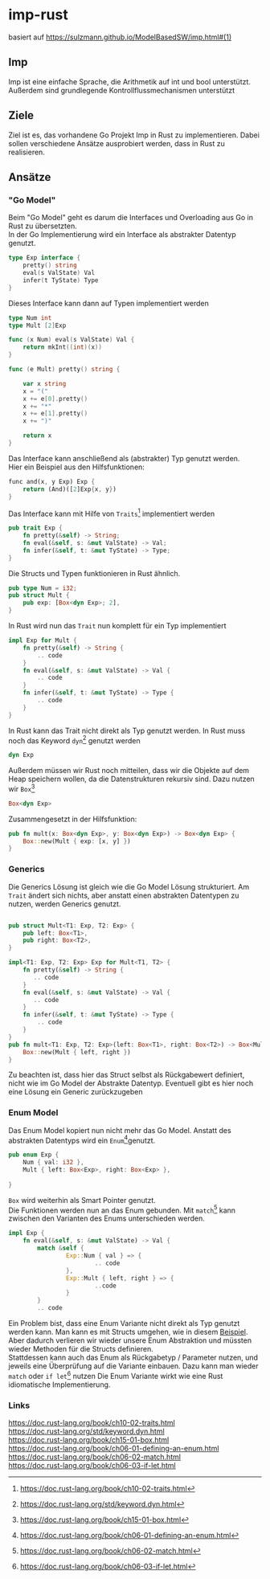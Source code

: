 # imp-rust
basiert auf https://sulzmann.github.io/ModelBasedSW/imp.html#(1)
## Imp
Imp ist eine einfache Sprache, die Arithmetik auf int und bool unterstützt.
Außerdem sind grundlegende Kontrollflussmechanismen unterstützt

## Ziele

Ziel ist es, das vorhandene Go Projekt Imp in Rust zu implementieren.
Dabei sollen verschiedene Ansätze ausprobiert werden, dass in Rust zu realisieren.

## Ansätze

### "Go Model"

Beim "Go Model" geht es darum die Interfaces und Overloading aus Go in Rust zu übersetzten.  
In der Go Implementierung wird ein Interface als abstrakter Datentyp genutzt.
```Go
type Exp interface {
    pretty() string
    eval(s ValState) Val
    infer(t TyState) Type
}
```

Dieses Interface kann dann auf Typen implementiert werden
```Go
type Num int
type Mult [2]Exp
```

```Go
func (x Num) eval(s ValState) Val {
    return mkInt((int)(x))
}

func (e Mult) pretty() string {

    var x string
    x = "("
    x += e[0].pretty()
    x += "*"
    x += e[1].pretty()
    x += ")"

    return x
}
```

Das Interface kann anschließend als (abstrakter) Typ genutzt werden.  
Hier ein Beispiel aus den Hilfsfunktionen:

```Rust
func and(x, y Exp) Exp {
    return (And)([2]Exp{x, y})
}
```

Das Interface kann mit Hilfe von  `Traits`[^1] implementiert werden
```Rust
pub trait Exp {
    fn pretty(&self) -> String;
    fn eval(&self, s: &mut ValState) -> Val;
    fn infer(&self, t: &mut TyState) -> Type;
}
```
Die Structs und Typen funktionieren in Rust ähnlich.
```Rust
pub type Num = i32;
pub struct Mult {
    pub exp: [Box<dyn Exp>; 2],
}
```
In Rust wird nun das `Trait` nun komplett für ein Typ implementiert
```Rust
impl Exp for Mult {
    fn pretty(&self) -> String {
        .. code
    }
    fn eval(&self, s: &mut ValState) -> Val {
        .. code
    }
    fn infer(&self, t: &mut TyState) -> Type {
        .. code
    }
}
```
In Rust kann das Trait nicht direkt als Typ genutzt werden. In Rust muss noch das Keyword `dyn`[^2] genutzt werden
```Rust
dyn Exp
```
Außerdem müssen wir Rust noch mitteilen, dass wir die Objekte auf dem Heap speichern wollen, da die Datenstrukturen rekursiv sind. Dazu nutzen wir `Box`[^3]
```Rust
Box<dyn Exp>
```
Zusammengesetzt in der Hilfsfunktion: 
```Rust
pub fn mult(x: Box<dyn Exp>, y: Box<dyn Exp>) -> Box<dyn Exp> {
    Box::new(Mult { exp: [x, y] })
}
```


### Generics
Die Generics Lösung ist gleich wie die Go Model Lösung strukturiert.
Am `Trait` ändert sich nichts, aber anstatt einen abstrakten Datentypen zu nutzen, werden Generics genutzt. 
```Rust

pub struct Mult<T1: Exp, T2: Exp> {
    pub left: Box<T1>,
    pub right: Box<T2>,
}

impl<T1: Exp, T2: Exp> Exp for Mult<T1, T2> {
    fn pretty(&self) -> String {
       .. code
    }
    fn eval(&self, s: &mut ValState) -> Val {
       .. code
    }
    fn infer(&self, t: &mut TyState) -> Type {
        .. code
    }
}
pub fn mult<T1: Exp, T2: Exp>(left: Box<T1>, right: Box<T2>) -> Box<Mult<T1, T2>> {
    Box::new(Mult { left, right })
}
```

Zu beachten ist, dass hier das Struct selbst als Rückgabewert definiert, nicht wie im Go Model der Abstrakte Datentyp. Eventuell gibt es hier noch eine Lösung ein Generic zurückzugeben
### Enum Model

Das Enum Model kopiert nun nicht mehr das Go Model.
Anstatt des abstrakten Datentyps wird ein `Enum`[^4]genutzt.
```Rust
pub enum Exp {
    Num { val: i32 },
    Mult { left: Box<Exp>, right: Box<Exp> },
    
}

```
`Box` wird weiterhin als Smart Pointer genutzt.  
Die Funktionen werden nun an das Enum gebunden. Mit 
`match`[^5] kann zwischen den Varianten des Enums unterschieden werden.
 
```Rust
impl Exp {
    fn eval(&self, s: &mut ValState) -> Val {
        match &self {
                Exp::Num { val } => {
                        .. code
                },
                Exp::Mult { left, right } => {
                        ..code 
                }
        }
        .. code
```
Ein Problem bist, dass eine Enum Variante nicht direkt als Typ genutzt werden kann. Man kann es mit Structs umgehen, wie in diesem [Beispiel](https://stackoverflow.com/questions/29088633/grouping-structs-with-enums).  
Aber dadurch verlieren wir wieder unsere Enum Abstraktion und müssten wieder Methoden für die Structs definieren.  
Stattdessen kann auch das Enum als Rückgabetyp / Parameter nutzen, und jeweils eine Überprüfung auf die Variante einbauen. Dazu kann man wieder `match` oder `if let`[^6] nutzen
Die Enum Variante wirkt wie eine Rust idiomatische Implementierung.



### Links
https://doc.rust-lang.org/book/ch10-02-traits.html  
https://doc.rust-lang.org/std/keyword.dyn.html  
https://doc.rust-lang.org/book/ch15-01-box.html  
https://doc.rust-lang.org/book/ch06-01-defining-an-enum.html  
https://doc.rust-lang.org/book/ch06-02-match.html  
https://doc.rust-lang.org/book/ch06-03-if-let.html  


[^1]: https://doc.rust-lang.org/book/ch10-02-traits.html
[^2]: https://doc.rust-lang.org/std/keyword.dyn.html
[^3]: https://doc.rust-lang.org/book/ch15-01-box.html
[^4]: https://doc.rust-lang.org/book/ch06-01-defining-an-enum.html
[^5]: https://doc.rust-lang.org/book/ch06-02-match.html
[^6]: https://doc.rust-lang.org/book/ch06-03-if-let.html